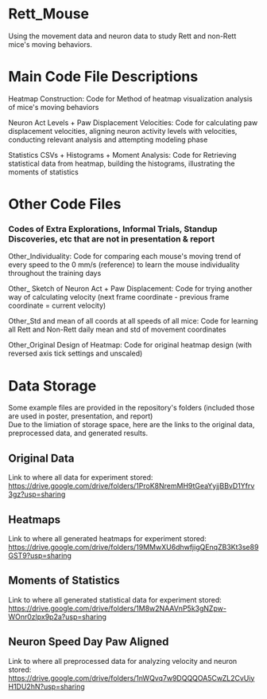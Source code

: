 # Rett_Mouse
Using the movement data and neuron data to study Rett and non-Rett mice's moving behaviors.

# Main Code File Descriptions
Heatmap Construction: Code for Method of heatmap visualization analysis of mice's moving behaviors

Neuron Act Levels + Paw Displacement Velocities: Code for calculating paw displacement velocities, aligning neuron activity levels with velocities, conducting relevant analysis and attempting modeling phase

Statistics CSVs + Histograms + Moment Analysis: Code for Retrieving statistical data from heatmap, building the histograms, illustrating the moments of statistics

# Other Code Files 
### Codes of Extra Explorations, Informal Trials, Standup Discoveries, etc that are not in presentation & report

Other_Individuality: Code for comparing each mouse's moving trend of every speed to the 0 mm/s (reference) to learn the mouse individuality throughout the training days

Other_ Sketch of Neuron Act + Paw Displacement: Code for trying another way of calculating velocity (next frame coordinate - previous frame coordinate = current velocity)

Other_Std and mean of all coords at all speeds of all mice: Code for learning all Rett and Non-Rett daily mean and std of movement coordinates

Other_Original Design of Heatmap: Code for original heatmap design (with reversed axis tick settings and unscaled)

# Data Storage
Some example files are provided in the repository's folders (included those are used in poster, presentation, and report)
<br>
Due to the limiation of storage space, here are the links to the original data, preprocessed data, and generated results.

## Original Data
Link to where all data for experiment stored: https://drive.google.com/drive/folders/1ProK8NremMH9tGeaYyjjBBvD1Yfrv3gz?usp=sharing

## Heatmaps
Link to where all generated heatmaps for experiment stored: https://drive.google.com/drive/folders/19MMwXU6dhwfjigQEnqZB3Kt3se89GST9?usp=sharing

## Moments of Statistics
Link to where all generated statistical data for experiment stored: https://drive.google.com/drive/folders/1M8w2NAAVnP5k3gNZpw-WOnr0zlpx9p2a?usp=sharing

## Neuron Speed Day Paw Aligned
Link to where all preprocessed data for analyzing velocity and neuron stored: https://drive.google.com/drive/folders/1nWQvq7w9DQQQOA5CwZL2CvUiyH1DU2hN?usp=sharing
